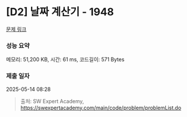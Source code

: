 # [D2] 날짜 계산기 - 1948 

[문제 링크](https://swexpertacademy.com/main/code/problem/problemDetail.do?contestProbId=AV5PnnU6AOsDFAUq) 

### 성능 요약

메모리: 51,200 KB, 시간: 61 ms, 코드길이: 571 Bytes

### 제출 일자

2025-05-14 08:28



> 출처: SW Expert Academy, https://swexpertacademy.com/main/code/problem/problemList.do